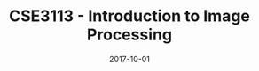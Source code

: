 ---
title: "CSE3113 - Introduction to Image Processing"
collection: teaching
type: "Undergraduate course"
permalink: /teaching/CSE3113
venue: "Celal Bayar Univesity, Computer Engineering Departmen"
date: 2017-10-01
location: "Manisa, TURKEY"
---